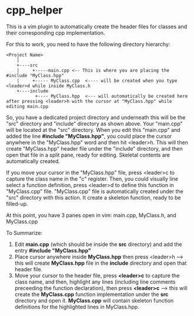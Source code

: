 # cpp_helper
This is a vim plugin to automatically create the header files for classes and their corresponding cpp implementation.

For this to work, you need to have the following directory hierarchy:
```
<Project Name>
    |
    +----src
    |     +-----main.cpp <-- This is where you are placing the #include "MyClass.hpp"
    |     +----- MyClass.cpp  <---- will be created when you type <leader>d while inside MyClass.h
    +----include
           +---- MyClass.hpp  <--- will automatically be created here after pressing <leader>h with the cursor at "MyClass.hpp" while editing main.cpp
```
So, you have a dedicated project directory and underneath this will be the "src" directory and "include" directory as shown above. Your
"main.cpp" will be located at the "src" directory. When you edit this "main.cpp" and added the line **#include "MyClass.hpp"**, you could
place the cursor anywhere in the "MyClass.hpp" word and then hit \<leader\>h. This will then create "MyClass.hpp" header file under the "include"
directory, and then open that file in a split pane, ready for editing. Skeletal contents are automatically created.
    
If you move your cursor in the "MyClass.hpp" file, press \<leader\>c to capture the class name in the "c" register. Then, you could visually 
line select a function definition, press \<leader\>d to define this function in "MyClass.cpp" file. "MyClass.cpp" file is automatically created
under the "src" directory with this action. It create a skeleton function, ready to be filled-up.
  
  At this point, you have 3 panes open in vim: main.cpp, MyClass.h, and MyClass.cpp

To Summarize:
1.  Edit **main.cpp** (which should be inside the **src** directory) and add the entry **#include "MyClass.hpp"**
2.  Place cursor anywhere inside **MyClass.hpp** then press \<leader\>h --> this will create **MyClass.hpp** file in the **include** directory and open that header file.
3.  Move your cursor to the header file, press **\<leader\>c** to capture the class name, and then, highlight any lines (including line comments preceeding the function declaration), then press **\<leader\>c** --> this will create the **MyClass.cpp** function implementation under the **src** directory and open it. **MyClass.cpp** will contain skeleton function definitions for the highlighted lines in MyClass.hpp.
